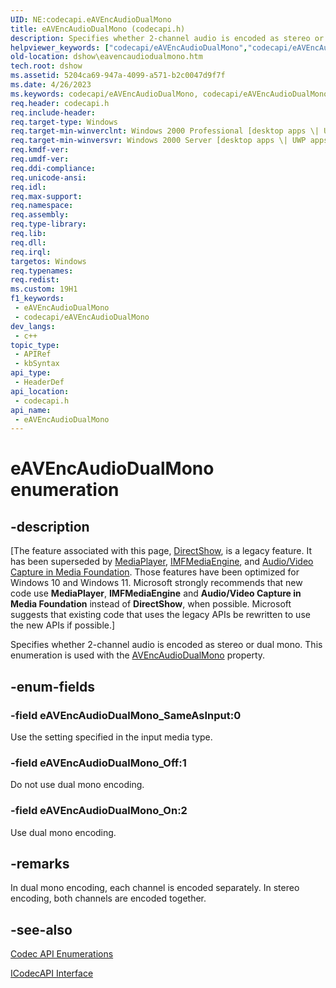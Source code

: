 ```yaml
---
UID: NE:codecapi.eAVEncAudioDualMono
title: eAVEncAudioDualMono (codecapi.h)
description: Specifies whether 2-channel audio is encoded as stereo or dual mono. This enumeration is used with the AVEncAudioDualMono property.
helpviewer_keywords: ["codecapi/eAVEncAudioDualMono","codecapi/eAVEncAudioDualMono_Off","codecapi/eAVEncAudioDualMono_On","codecapi/eAVEncAudioDualMono_SameAsInput","dshow.eavencaudiodualmono","eAVEncAudioDualMono","eAVEncAudioDualMono enumeration [DirectShow]","eAVEncAudioDualMonoEnumeration","eAVEncAudioDualMono_Off","eAVEncAudioDualMono_On","eAVEncAudioDualMono_SameAsInput"]
old-location: dshow\eavencaudiodualmono.htm
tech.root: dshow
ms.assetid: 5204ca69-947a-4099-a571-b2c0047d9f7f
ms.date: 4/26/2023
ms.keywords: codecapi/eAVEncAudioDualMono, codecapi/eAVEncAudioDualMono_Off, codecapi/eAVEncAudioDualMono_On, codecapi/eAVEncAudioDualMono_SameAsInput, dshow.eavencaudiodualmono, eAVEncAudioDualMono, eAVEncAudioDualMono enumeration [DirectShow], eAVEncAudioDualMonoEnumeration, eAVEncAudioDualMono_Off, eAVEncAudioDualMono_On, eAVEncAudioDualMono_SameAsInput
req.header: codecapi.h
req.include-header: 
req.target-type: Windows
req.target-min-winverclnt: Windows 2000 Professional [desktop apps \| UWP apps]
req.target-min-winversvr: Windows 2000 Server [desktop apps \| UWP apps]
req.kmdf-ver: 
req.umdf-ver: 
req.ddi-compliance: 
req.unicode-ansi: 
req.idl: 
req.max-support: 
req.namespace: 
req.assembly: 
req.type-library: 
req.lib: 
req.dll: 
req.irql: 
targetos: Windows
req.typenames: 
req.redist: 
ms.custom: 19H1
f1_keywords:
 - eAVEncAudioDualMono
 - codecapi/eAVEncAudioDualMono
dev_langs:
 - c++
topic_type:
 - APIRef
 - kbSyntax
api_type:
 - HeaderDef
api_location:
 - codecapi.h
api_name:
 - eAVEncAudioDualMono
---
```


# eAVEncAudioDualMono enumeration


## -description

\[The feature associated with this page, [DirectShow](/windows/win32/directshow/directshow), is a legacy feature. It has been superseded by [MediaPlayer](/uwp/api/Windows.Media.Playback.MediaPlayer), [IMFMediaEngine](/windows/win32/api/mfmediaengine/nn-mfmediaengine-imfmediaengine), and [Audio/Video Capture in Media Foundation](windows/win32/medfound/audio-video-capture-in-media-foundation). Those features have been optimized for Windows 10 and Windows 11. Microsoft strongly recommends that new code use **MediaPlayer**, **IMFMediaEngine** and **Audio/Video Capture in Media Foundation** instead of **DirectShow**, when possible. Microsoft suggests that existing code that uses the legacy APIs be rewritten to use the new APIs if possible.\]

Specifies whether 2-channel audio is encoded as stereo or dual mono. This enumeration is used with the <a href="/windows/desktop/DirectShow/avencaudiodualmono-property">AVEncAudioDualMono</a> property.

## -enum-fields

### -field eAVEncAudioDualMono_SameAsInput:0

Use the setting specified in the input media type.

### -field eAVEncAudioDualMono_Off:1

Do not use dual mono encoding.

### -field eAVEncAudioDualMono_On:2   

Use dual mono encoding.

## -remarks

In dual mono encoding, each channel is encoded separately. In stereo encoding, both channels are encoded together.

## -see-also

<a href="/windows/desktop/DirectShow/codec-api-enumerations">Codec API Enumerations</a>



<a href="/windows/desktop/api/strmif/nn-strmif-icodecapi">ICodecAPI Interface</a>
